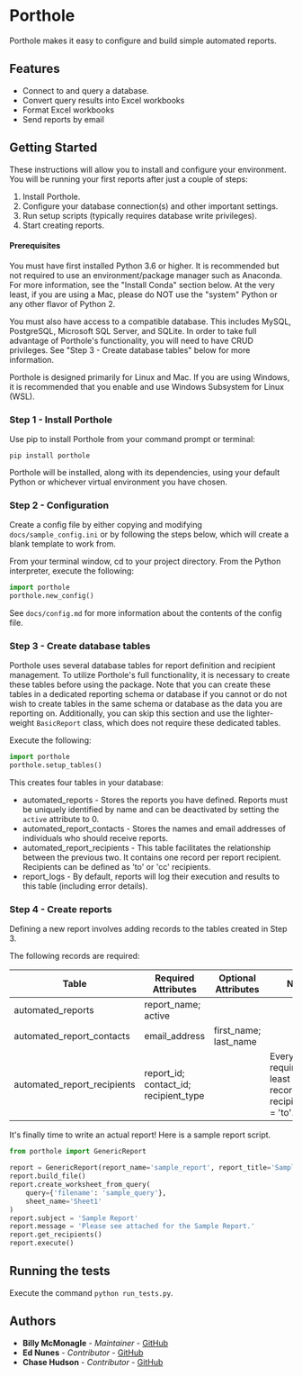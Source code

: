 # Porthole

Porthole makes it easy to configure and build simple automated reports.

## Features

* Connect to and query a database.
* Convert query results into Excel workbooks
* Format Excel workbooks
* Send reports by email

## Getting Started

These instructions will allow you to install and configure your environment. You will be running your first reports after just a couple of steps:

1. Install Porthole.
2. Configure your database connection(s) and other important settings.
3. Run setup scripts (typically requires database write privileges).
4. Start creating reports.

#### Prerequisites

You must have first installed Python 3.6 or higher. It is recommended but not required to use an environment/package manager such as Anaconda. For more information, see the "Install Conda" section below. At the very least, if you are using a Mac, please do NOT use the "system" Python or any other flavor of Python 2.

You must also have access to a compatible database. This includes MySQL, PostgreSQL, Microsoft SQL Server, and SQLite. In order to take full advantage of Porthole's functionality, you will need to have CRUD privileges. See "Step 3 - Create database tables" below for more information.

Porthole is designed primarily for Linux and Mac. If you are using Windows, it is recommended that you enable and use Windows Subsystem for Linux (WSL).

### Step 1 - Install Porthole

Use pip to install Porthole from your command prompt or terminal:

`pip install porthole`

Porthole will be installed, along with its dependencies, using your default Python or whichever virtual environment you have chosen.

### Step 2 - Configuration

Create a config file by either copying and modifying `docs/sample_config.ini` or by following the steps below, which will create a blank template to work from.

From your terminal window, cd to your project directory. From the Python interpreter, execute the following:

```python
import porthole
porthole.new_config()
```

See `docs/config.md` for more information about the contents of the config file.

### Step 3 - Create database tables

Porthole uses several database tables for report definition and recipient management. To utilize Porthole's full functionality, it is necessary to create these tables before using the package. Note that you can create these tables in a dedicated reporting schema or database if you cannot or do not wish to create tables in the same schema or database as the data you are reporting on. Additionally, you can skip this section and use the lighter-weight `BasicReport` class, which does not require these dedicated tables.

Execute the following:

```python
import porthole
porthole.setup_tables()
```

This creates four tables in your database:

* automated_reports - Stores the reports you have defined. Reports must be uniquely identified by name and can be deactivated by setting the `active` attribute to 0.
* automated_report_contacts - Stores the names and email addresses of individuals who should receive reports.
* automated_report_recipients - This table facilitates the relationship between the previous two. It contains one record per report recipient. Recipients can be defined as 'to' or 'cc' recipients.
* report_logs - By default, reports will log their execution and results to this table (including error details).


### Step 4 - Create reports

Defining a new report involves adding records to the tables created in Step 3.

The following records are required:

| Table                       | Required Attributes                   | Optional Attributes   | Notes                                                                  |
|-----------------------------|---------------------------------------|-----------------------|------------------------------------------------------------------------|
| automated_reports           | report_name; active                   |                       |                                                                        |
| automated_report_contacts   | email_address                         | first_name; last_name |                                                                        |
| automated_report_recipients | report_id; contact_id; recipient_type |                       | Every report requires at least one record where recipient_type = 'to'. |

It's finally time to write an actual report! Here is a sample report script.

```python
from porthole import GenericReport

report = GenericReport(report_name='sample_report', report_title='Sample Report')
report.build_file()
report.create_worksheet_from_query(
    query={'filename': 'sample_query'},
    sheet_name='Sheet1'
)
report.subject = 'Sample Report'
report.message = 'Please see attached for the Sample Report.'
report.get_recipients()
report.execute()

```

## Running the tests

Execute the command `python run_tests.py`.


## Authors

* **Billy McMonagle** - *Maintainer* - [GitHub](https://github.com/speedyturkey)
* **Ed Nunes** - *Contributor* - [GitHub](https://github.com/nunie123)
* **Chase Hudson** - *Contributor* - [GitHub](https://github.com/Chase-H)
